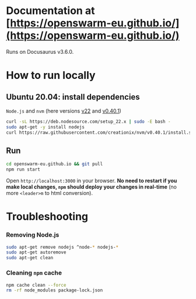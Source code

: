 # Documentation at [https://openswarm-eu.github.io/](https://openswarm-eu.github.io/)
Runs on Docusaurus v3.6.0.

# How to run locally

## Ubuntu 20.04: install dependencies

`Node.js` and `nvm` (here versions [v22](https://nodejs.org/en/about/previous-releases) and [v0.40.1](https://github.com/nvm-sh/nvm/releases))
```bash
curl -sL https://deb.nodesource.com/setup_22.x | sudo -E bash -
sudo apt-get -y install nodejs
curl https://raw.githubusercontent.com/creationix/nvm/v0.40.1/install.sh | bash
```

## Run

```bash
cd openswarm-eu.github.io && git pull
npm run start
```

Open `http://localhost:3000` in your browser. **No need to restart if you make local changes, `npm` should deploy your changes in real-time** (no more `<leader>m` to html conversion).

# Troubleshooting

### Removing Node.js

```bash
sudo apt-get remove nodejs ^node-* nodejs-*
sudo apt-get autoremove
sudo apt-get clean
```

### Cleaning `npm` cache

```bash
npm cache clean --force
rm -rf node_modules package-lock.json
```
